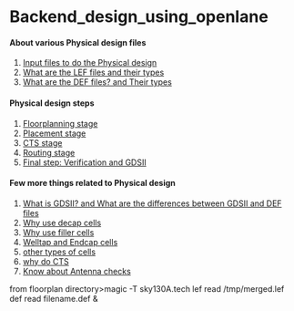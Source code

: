# Backend_design_using_openlane

#### About various Physical design files

1. [Input files to do the Physical design](
https://github.com/dicdesign/ieeeMentorshipHyd/blob/main/internshipRoadmap/4%20cover%20in%20october/be_design_using_openlane/what_inputs_required_for_PD.md)<br/>
2. [What are the LEF files and their types](
https://github.com/dicdesign/ieeeMentorshipHyd/blob/main/internshipRoadmap/4%20cover%20in%20october/be_design_using_openlane/LEF_files.md)<br/>
3. [What are the DEF files? and Their types](
https://github.com/dicdesign/ieeeMentorshipHyd/blob/main/internshipRoadmap/4%20cover%20in%20october/be_design_using_openlane/About_DEF_files.md)<br/>

#### Physical design steps

1. [Floorplanning stage](
https://github.com/dicdesign/ieeeMentorshipHyd/blob/main/internshipRoadmap/4%20cover%20in%20october/be_design_using_openlane/floorplan.md)
2. [Placement stage](
https://github.com/dicdesign/ieeeMentorshipHyd/blob/main/internshipRoadmap/4%20cover%20in%20october/be_design_using_openlane/placement.md)
3. [CTS stage](
https://github.com/dicdesign/ieeeMentorshipHyd/blob/main/internshipRoadmap/4%20cover%20in%20october/be_design_using_openlane/CTS_stage.md)
4. [Routing stage](
https://github.com/dicdesign/ieeeMentorshipHyd/blob/main/internshipRoadmap/4%20cover%20in%20october/be_design_using_openlane/routing.md)
5. [Final step: Verification and GDSII](
https://github.com/dicdesign/ieeeMentorshipHyd/blob/main/internshipRoadmap/4%20cover%20in%20october/be_design_using_openlane/After_routing.md)

#### Few more things related to Physical design

1. [What is GDSII? and What are the differences between GDSII and DEF files](
https://github.com/dicdesign/ieeeMentorshipHyd/blob/main/internshipRoadmap/4%20cover%20in%20october/be_design_using_openlane/About_GDSII.md)<br>
2. [Why use decap cells](
https://github.com/dicdesign/ieeeMentorshipHyd/blob/main/internshipRoadmap/4%20cover%20in%20october/be_design_using_openlane/why_decap_cells.md)<br/>
3. [Why use filler cells](
https://github.com/dicdesign/ieeeMentorshipHyd/blob/main/internshipRoadmap/4%20cover%20in%20october/be_design_using_openlane/why_filler_cells.md)<br/>
4. [Welltap and Endcap cells](
https://github.com/dicdesign/ieeeMentorshipHyd/blob/main/internshipRoadmap/4%20cover%20in%20october/be_design_using_openlane/welltap_and_endcap_cells.md)<br/>
5. [other types of cells](
https://github.com/dicdesign/ieeeMentorshipHyd/blob/main/internshipRoadmap/4%20cover%20in%20october/be_design_using_openlane/other_cells.md)<br/>
6. [why do CTS](
https://github.com/dicdesign/ieeeMentorshipHyd/blob/main/internshipRoadmap/4%20cover%20in%20october/be_design_using_openlane/why_CTS.md)
7. [Know about Antenna checks](
https://github.com/dicdesign/ieeeMentorshipHyd/blob/main/internshipRoadmap/4%20cover%20in%20october/be_design_using_openlane/what_is_antenna_checks.md)



from floorplan directory>magic -T sky130A.tech lef read /tmp/merged.lef def read filename.def &

